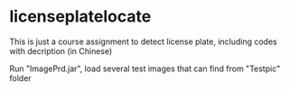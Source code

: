 # licenseplatelocate
This is just a course assignment to detect license plate, including codes with decription (in Chinese)  

Run "ImagePrd.jar", load several test images that can find from "Testpic" folder
